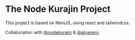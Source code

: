 # The Node Kurajin Project

This project is based on NextJS, using react and tailwindcss.

Collaboration with [@nodekurajin](https://github.com/nodekurajin) & [@alvanero](https://github.com/alvanero)
